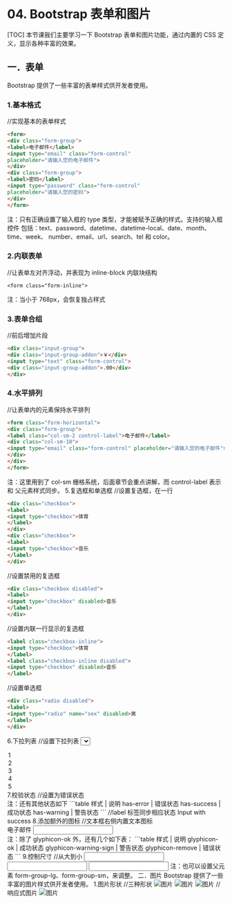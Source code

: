 # 04.  Bootstrap 表单和图片
[TOC]
本节课我们主要学习一下 Bootstrap 表单和图片功能，通过内置的 CSS 定义，显示各种丰富的效果。
## 一．表单
Bootstrap 提供了一些丰富的表单样式供开发者使用。
### 1.基本格式
//实现基本的表单样式
```html
<form>
<div class="form-group">
<label>电子邮件</label>
<input type="email" class="form-control"
placeholder="请输入您的电子邮件">
</div>
<div class="form-group">
<label>密码</label>
<input type="password" class="form-control"
placeholder="请输入您的密码">
</div>
</form>
```
注：只有正确设置了输入框的 type 类型，才能被赋予正确的样式。支持的输入框控件
包括：text、password、datetime、datetime-local、date、month、time、week、
number、email、url、search、tel 和 color。
### 2.内联表单
//让表单左对齐浮动，并表现为 inline-block 内联块结构
```
<form class="form-inline">
```
注：当小于 768px，会恢复独占样式
### 3.表单合组
//前后增加片段
```html
<div class="input-group">
<div class="input-group-addon">￥</div>
<input type="text" class="form-control">
<div class="input-group-addon">.00</div>
</div>
```
### 4.水平排列
//让表单内的元素保持水平排列
```html
<form class="form-horizontal">
<div class="form-group">
<label class="col-sm-2 control-label">电子邮件</label>
<div class="col-sm-10">
<input type="email" class="form-control" placeholder="请输入您的电子邮件">
</div>
</div>
</form>
```
注：这里用到了 col-sm 栅格系统，后面章节会重点讲解，而 control-label 表示和
父元素样式同步。
5.复选框和单选框
//设置复选框，在一行
```html
<div class="checkbox">
<label>
<input type="checkbox">体育
</label>
</div>
<div class="checkbox">
<label>
<input type="checkbox">音乐
</label>
</div>
```
//设置禁用的复选框
```html
<div class="checkbox disabled">
<label>
<input type="checkbox" disabled>音乐
</label>
</div>
```
//设置内联一行显示的复选框
```html
<label class="checkbox-inline">
<input type="checkbox">体育
</label>
<label class="checkbox-inline disabled">
<input type="checkbox" disabled>音乐
</label>
```
//设置单选框
```html
<div class="radio disabled">
<label>
<input type="radio" name="sex" disabled>男
</label>
</div>
```
6.下拉列表
//设置下拉列表
<select class="form-control">
<option>1</option>
<option>2</option>
<option>3</option>
<option>4</option>
<option>5</option>
</select>
7.校验状态
//设置为错误状态
<div class="form-group has-error">
注：还有其他状态如下
```table
样式 | 说明
has-error | 错误状态
has-success | 成功状态
has-warning | 警告状态
```
//label 标签同步相应状态
<label class="control-label">Input with success</label>
8.添加额外的图标
//文本框右侧内置文本图标
<div class="form-group has-feedback">
<label>电子邮件</label>
<input type="email" class="form-control">
<span class="glyphicon glyphicon-ok form-control-feedback"></span>
</div>
注：除了 glyphicon-ok 外，还有几个如下表：
```table
样式 | 说明
glyphicon-ok | 成功状态
glyphicon-warning-sign | 警告状态
glyphicon-remove | 错误状态
```
9.控制尺寸
//从大到小
<input type="password" class="form-control input-lg">
<input type="password" class="form-control">
<input type="password" class="form-control input-sm">
注：也可以设置父元素 form-group-lg、form-group-sm，来调整。
二．图片
Bootstrap 提供了一些丰富的图片样式供开发者使用。
1.图片形状
//三种形状
<img src="img/pic.png" alt="图片" class="img-rounded">
<img src="img/pic.png" alt="图片" class="img-circle">
<img src="img/pic.png" alt="图片" class="img-thumbnail">
//响应式图片
<img src="img/pic.png" alt="图片" class="img-responsive">